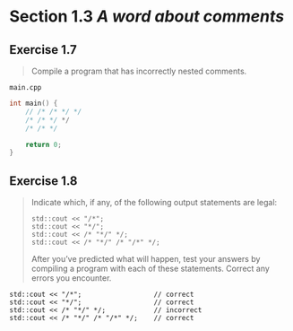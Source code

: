 # Section 1.3 _A word about comments_

## Exercise 1.7

> Compile a program that has incorrectly nested comments.

`main.cpp`
```cpp
int main() {
    // /* /* */ */
    /* /* */ */
    /* /* */

    return 0;
}
```


## Exercise 1.8

> Indicate which, if any, of the following output statements are legal:
> ```
> std::cout << "/*";
> std::cout << "*/";
> std::cout << /* "*/" */;
> std::cout << /* "*/" /* "/*" */;
> ```
> After you’ve predicted what will happen, test your answers by compiling a program with each of these statements. Correct any errors you encounter.

```
std::cout << "/*";                  // correct
std::cout << "*/";                  // correct
std::cout << /* "*/" */;            // incorrect
std::cout << /* "*/" /* "/*" */;    // correct
```
